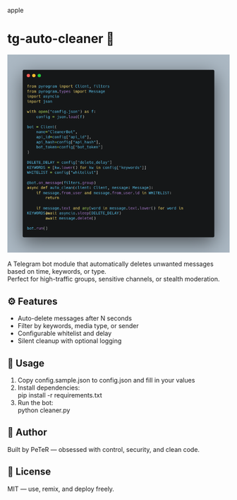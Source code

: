 apple
# tg-auto-cleaner 🧹

![PeTeRBot Banner](./banner.png)

A Telegram bot module that automatically deletes unwanted messages based on time, keywords, or type.  
Perfect for high-traffic groups, sensitive channels, or stealth moderation.

## ⚙️ Features  
- Auto-delete messages after N seconds  
- Filter by keywords, media type, or sender  
- Configurable whitelist and delay  
- Silent cleanup with optional logging

## 🚀 Usage  
1. Copy config.sample.json to config.json and fill in your values  
2. Install dependencies:  
pip install -r requirements.txt  
3. Run the bot:  
python cleaner.py

## 🧠 Author  
Built by PeTeR — obsessed with control, security, and clean code.

## 📄 License  
MIT — use, remix, and deploy freely.